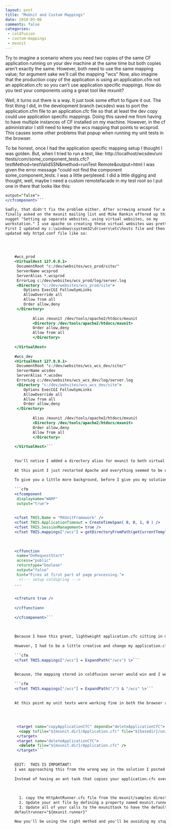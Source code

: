 ```yaml
---
layout: post
title: "MxUnit and Custom Mappings"
date: 2010-05-06
comments: false
categories:
 - coldfusion
 - custom-mappings
 - mxunit
---
```

Try to imagine a scenario where you need two copies of the same CF application
running on your dev machine at the same time but both copies aren't exactly
the same. However, both need to use the same mapping value; for argument sake
we'll call the mapping "wcs" Now, also imagine that the production copy of the
application is using an application.cfm not an application.cfc so you can't
use application specific mappings. How do you test your components using a
great tool like mxunit?  
  
Well, it turns out there is a way. It just took some effort to figure it out.
The first thing I did, in the development branch (wcsdev) was to port the
application.cfm file to an application.cfc file so that at least the dev copy
could use application specific mappings. Doing this saved me from having to
have multiple instances of CF installed on my machine. However, in the cf
administrator I still need to keep the wcs mapping that points to wcsprod.
This causes some other problems that popup when running my unit tests in the
browser.  
  
To be honest, once I had the application specific mapping setup I thought I
was golden. But, when I tried to run a test, like: http://localhost/wcsdev/uni
ttests/com/some_component_tests.cfc?testMethod=testValidSSN&amp;method=runTest
Remote&amp;output=html I was given the error message "could not find the
component some_component_tests. I was a little perplexed. I did a little
digging and thought, well, maybe I need a custom remotefacade in my test root
so I put one in there that looks like this:  
  
```cfm <cfcomponent extends="mxunit.framework.RemoteFacade"
output="false">  
</cfcomponent>```  
  
Sadly, that didn't fix the problem either. After screwing around for a bit I
finally asked on the mxunit mailing list and Mike Rankin offered up this
nugget "Setting up separate websites, using virtual websites, on my
workstation." I use apache so creating these virtual websites was pretty easy.
First I updated my c:\windows\system32\drivers\etc\hosts file and then I
updated mdy httpd.conf file like so:  
  

    
    
    #wcs_prod  
    <VirtualHost 127.0.0.1>  
     DocumentRoot "c:/dev/websites/wcs_prod/site/"  
     ServerName wcsprod  
     ServerAlias *.wcsprod  
     ErrorLog c:/dev/websites/wcs_prod/log/server.log  
     <Directory "c:/dev/websites/wcs_prod/site">  
        Options ExecCGI FollowSymLinks  
        AllowOverride all  
        Allow from all  
        Order allow,deny  
     </Directory>  
      
            Alias /mxunit /dev/tools/apache2/htdocs/mxunit  
            <Directory /dev/tools/apache2/htdocs/mxunit>  
            Order allow,deny  
            Allow from all  
            </Directory>  
      
    </VirtualHost>  
      
    #wcs_dev  
    <VirtualHost 127.0.0.1>  
     DocumentRoot "c:/dev/websites/wcs_wcs_dev/site/"  
     ServerName wcsdev  
     ServerAlias *.wcsdev  
     ErrorLog c:/dev/websites/wcs_wcs_dev/log/server.log  
     <Directory "c:/dev/websites/wcs_wcs_dev/site">  
        Options ExecCGI FollowSymLinks  
        AllowOverride all  
        Allow from all  
        Order allow,deny  
     </Directory>  
      
            Alias /mxunit /dev/tools/apache2/htdocs/mxunit  
            <Directory /dev/tools/apache2/htdocs/mxunit>  
            Order allow,deny  
            Allow from all  
            </Directory>  
      
    </VirtualHost>```
      
      
    You'll notice I added a directory alias for mxunit to both virtual hosts.  I didn't actually do that at first but I ended up needing to later so just run with it.  
      
    At this point I just restarted Apache and everything seemed to be working wonderfully.  My tests were running fine in the browser and I was happy.  Well, I was happy until I decided to use my ant build file to run a full integration test before commiting some changes to wcsdev.  Then a bunch of tests failed with a 500 error being returned from the server.  The first problem was that I didn't have the alais to mxunit defined and the ant runner tries to go to http://wcsdev/mxunit/runner...   The second problem was related to my per-application mappings again.  Because the ant task runs the tests under the mxunit application my per-application mapping wasn't being recognized and thus, the server defined wcs mapping (that pointed to wcsprod) was being used.  When this happened my new components in wcsdev that were being tested couldn't be found and I got a 500 error.  
      
    To give you a little more background, before I give you my solution to that problem, I want you to know that I have an application.cfc in the root of wcsdev but then I have to have a second application.cfc in the wcsdev/unittests directory.  That's because the core application.cfc does some security checks and makes you login to the site including when you just try to load a unit test in the browser.  The unittest/application.cfc helps alleviate that and is a much lighter weight file in general.  It basically just defines my mapping and a couple of other little things (such as initializing coldspring).  
      
    ```cfm
    <cfcomponent  
     displayname="WARP"  
     output="true">  
      
      
    <cfset THIS.Name = "MXUnitFramework" />  
    <cfset THIS.ApplicationTimeout = CreateTimeSpan( 0, 0, 1, 0 ) />  
    <cfset THIS.SessionManagement= true />  
    <cfset THIS.mappings["/wcs"] = getDirectoryFromPath(getCurrentTemplatePath()) & "..\">  
      
      
      
    <cffunction  
     name="OnRequestStart"  
     access="public"  
     returntype="boolean"  
     output="false"  
     hint="Fires at first part of page processing.">  
      <!--- setup coldspring --->  
    ...  
      
      
    <cfreturn true />  
      
    </cffunction>  
      
    </cfcomponent>```
      
      
      
    Because I have this great, lightweight application.cfc sitting in my unittest directory I decided to add a new ant task that would copy that application.cfc to the mxunit root directory.  MxUnit uses a very simple Application.cfm and, if CF sees both files it uses the .cfc file in lieu of the .cfm file.  Thus, my ant task copies the .cfc file and then, when my tests are run, it deletes the appliation.cfc file from the mxunit directory.  
      
    However, I had to be a little creative and change my application.cfc file just a touch to get it to work.  My mapping path obviously wouldn't work since it was dependent on where the file was located on the file system.  Nor could I just do   
      
    ```cfm
    <cfset THIS.mappings["/wcs"] = ExpandPath("/wcs") \>```
      
      
    Because, the mapping stored in coldfusion server would win and I would have the same problem.  Thus I needed to define my mapping like this:  
      
    ```cfm
    <cfset THIS.mappings["/wcs"] = ExpandPath("/") & "/wcs" \>```
      
      
    At this point my unit tests were working fine in both the browser and from the ant task!   For those curious here are my ant tasks for copying and deleting the application.cfc file:  
      
    
    
    
     <target name="copyApplicationCfC" depends="deleteApplicationCfC">  
      <copy tofile="${mxunit.dir}/Application.cfc" file="${basedir}/unittests/application.cfc" />  
     </target>  
     <target name="deleteApplicationCfC">  
      <delete file="${mxunit.dir}/Application.cfc" />  
     </target>```
      
      
    EDIT:  THIS IS IMPORTANT!  
    I was approaching this from the wrong way in the solution I posted before.  While it works it is a hack and it's a stupid way to do it.  This hack was a result of me not really knowing what the hell I was doing.   
      
    Instead of having an ant task that copies your application.cfc over to the mxunit directory - you just need to make a couple small changes to your project.  
      
    
    
      1. copy the HttpAntRunner.cfc file from the mxunit/samples directory and put it in the root of your unittests directory.  This file will remain a part of your project.
      2. Update your ant file by defining a property named mxunit.runner with a value of "${application.name}/${test.dir}/HttpAntRunner.cfc
      3. Update all of your calls to the mxunittask to have the defaultrunner property set like so:  
    defaultrunner="${mxunit.runner}"
    
    Now you'll be using the right method and you'll be avoiding my stupid hackery.
    
    
    

